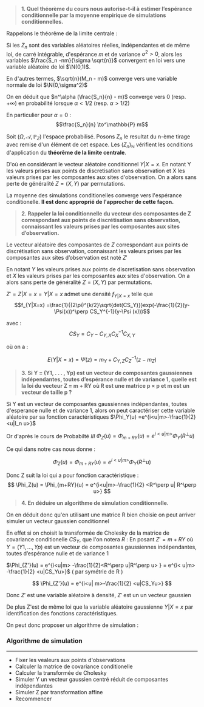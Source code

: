 > **1. Quel théorème du cours nous autorise-t-il à estimer l’espérance conditionnelle par la moyenne empirique de simulations conditionnelles.**

Rappelons le théorême de la limite centrale : 

Si les $Z_n$ sont des variables aléatoires réelles, indépendantes et de même loi, de carré intégrable, d'espérance $m$ et de variance $\sigma^2 >0$, alors les variables $\frac{S_n -nm}{\sigma \sqrt{n}}$ convergent en loi vers une variable aléatoire de loi $\N(0,1)$.

En d'autres termes, $\sqrt{n}(M_n - m)$ converge vers une variable normale de loi $\N(0,\sigma^2)$

On en déduit que $n^\alpha (\frac{S_n}{n} - m)$ converge vers 0 (resp. $+\infty$) en probabilité lorsque $\alpha < 1/2$ (resp. $\alpha > 1/2$)

En particulier pour $\alpha = 0$ : 
$$\frac{S_n}{n} \to^\mathbb{P} m$$

Soit $(\Omega,\mathcal{A},\mathbb{P}_Z)$ l'espace probabilisé. Posons $Z_n$ le resultat du  n-ème tirage avec remise d'un élément de cet espace. Les $(Z_n)_\mathbb{N}$ vérifient les ocnditions d'application du **théorême de la limite centrale**. 



D'où en considérant le vecteur aléatoire conditionnel $Y|X=x$. En notant Y les valeurs prises aux points de discretisation sans observation et X les valeurs prises par les composantes aux sites d'observation. On a alors sans perte de généralité $Z = (X,Y)$ par permutations.

La moyenne des simulations conditionelles converge vers l'espérance conditionelle. **Il est donc approprié de l'approcher de cette façon.**

> **2. Rappeler la loi conditionnelle du vecteur des composantes de Z correspondant aux points de discrétisation sans observation, connaissant les valeurs prises par les composantes aux sites d’observation.**

Le vecteur aléatoire des composantes de $Z$ correspondant aux points de discrétisation sans observation, connaissant les valeurs prises par les composantes aux sites d’observation est noté $Z'$

En notant $Y$ les valeurs prises aux points de discretisation sans observation et $X$ les valeurs prises par les composantes aux sites d'observation. On a alors sans perte de généralité $Z = (X,Y)$ par permutations.

$Z'= Z|X=x = Y|X=x$ admet une densité $f_{Y|X=x}$
telle que 
$$f_{Y|X=x} =\frac{1}{(2\pi)^{k/2}\sqrt{det(CS_Y)}}exp(-\frac{1}{2}(y-\Psi(x))^\perp CS_Y^{-1}(y-\Psi (x)))$$

avec : 
$$
CS_Y = C_Y - C_{Y,X}C_X^{-1}C_{X,Y} 
$$

où on a  :

$$
E(Y|X=x) = \Psi(z)= m_Y + C_{Y,Z}C_Z^{-1}(z-m_Z)
$$


> **3. Si Y = (Y1, . . . , Yp) est un vecteur de composantes gaussiennes indépendantes, toutes d’espérance nulle et de variance 1, quelle est la loi du vecteur Z = m + RY où R est une matrice p × p et m est un vecteur de taille p ?**

Si Y est un vecteur de composantes gaussiennes indépendantes, toutes d'esperance nulle et de variance 1,  alors on peut caractériser cette variable aléatoire par sa fonction caractéristiques $\Phi_Y(u) =e^{i<u|m>-\frac{1}{2} <u|I_n u>}$

Or d'après le cours de Probabilté $III$ $\Phi_Z(u) = \Phi_{m+RY}(u) = e^{i<u|m>}\Phi_Y(R^\perp u)$

Ce qui dans notre cas nous donne : 

$$\Phi_Z(u) = \Phi_{m+RY}(u) = e^{i<u|m>}\Phi_Y(R^\perp u)$$

Donc Z suit la loi qui a pour fonction caractéristique : 
$$
\Phi_Z(u) = \Phi_{m+RY}(u) = e^{i<u|m>-\frac{1}{2} <R^\perp u| R^\perp u>}
$$


> **4. En déduire un algorithme de simulation conditionnelle.**

On en déduit donc qu'en utilisant une matrice R bien choisie on peut arriver simuler un vecteur gaussien conditionnel

En effet si on choisit la transformée de Cholesky de la matrice de covariance conditionelle $CS_Y$, que l'on notera $R$ :
En posant $Z'  = m +RY$ où $Y = (Y1, . . . , Yp)$ est un vecteur de composantes gaussiennes indépendantes, toutes d’espérance nulle et de variance 1

$\Phi_{Z'}(u) = e^{i<u|m> -\frac{1}{2}<R^\perp u|R^\perp u> }
 =  e^{i< u|m> -\frac{1}{2} <u|CS_Yu>}$ ( par symétrie de R ) 
 
$$
\Phi_{Z'}(u) = e^{i<u| m>-\frac{1}{2} <u|CS_Yu>}
$$

Donc $Z'$ est une variable aléatoire à densité, $Z'$ est un un vecteur gaussien

De plus Z'est de même loi que la variable aléatoire gaussienne $Y|X=x$ par identification des fonctions caractéristiques.

On peut donc proposer un algorithme de simulation : 

### Algorithme de simulation
--------

- Fixer les vealeurs aux points d'observations 
- Calculer la matrice de covariance conditionelle
- Calculer la transformée de Cholesky
- Simuler Y un vecteur gaussien centré réduit de composantes indépendantes
- Simuler Z par transformation affine
- Recommencer